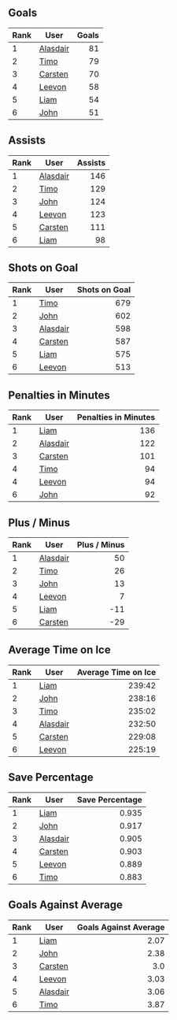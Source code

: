 ## Goals
| Rank | User | Goals |
| :--- | ---- | ---------: |
| 1 | [Alasdair](https://github.com/llevasseur/fantasy-hockey-league/blob/main/ROSTERS.md#Alasdair) |  81 |
| 2 | [Timo](https://github.com/llevasseur/fantasy-hockey-league/blob/main/ROSTERS.md#Timo) |  79 |
| 3 | [Carsten](https://github.com/llevasseur/fantasy-hockey-league/blob/main/ROSTERS.md#Carsten) |  70 |
| 4 | [Leevon](https://github.com/llevasseur/fantasy-hockey-league/blob/main/ROSTERS.md#Leevon) |  58 |
| 5 | [Liam](https://github.com/llevasseur/fantasy-hockey-league/blob/main/ROSTERS.md#Liam) |  54 |
| 6 | [John](https://github.com/llevasseur/fantasy-hockey-league/blob/main/ROSTERS.md#John) |  51 |
## Assists
| Rank | User | Assists |
| :--- | ---- | ---------: |
| 1 | [Alasdair](https://github.com/llevasseur/fantasy-hockey-league/blob/main/ROSTERS.md#Alasdair) |  146 |
| 2 | [Timo](https://github.com/llevasseur/fantasy-hockey-league/blob/main/ROSTERS.md#Timo) |  129 |
| 3 | [John](https://github.com/llevasseur/fantasy-hockey-league/blob/main/ROSTERS.md#John) |  124 |
| 4 | [Leevon](https://github.com/llevasseur/fantasy-hockey-league/blob/main/ROSTERS.md#Leevon) |  123 |
| 5 | [Carsten](https://github.com/llevasseur/fantasy-hockey-league/blob/main/ROSTERS.md#Carsten) |  111 |
| 6 | [Liam](https://github.com/llevasseur/fantasy-hockey-league/blob/main/ROSTERS.md#Liam) |  98 |
## Shots on Goal
| Rank | User | Shots on Goal |
| :--- | ---- | ---------: |
| 1 | [Timo](https://github.com/llevasseur/fantasy-hockey-league/blob/main/ROSTERS.md#Timo) |  679 |
| 2 | [John](https://github.com/llevasseur/fantasy-hockey-league/blob/main/ROSTERS.md#John) |  602 |
| 3 | [Alasdair](https://github.com/llevasseur/fantasy-hockey-league/blob/main/ROSTERS.md#Alasdair) |  598 |
| 4 | [Carsten](https://github.com/llevasseur/fantasy-hockey-league/blob/main/ROSTERS.md#Carsten) |  587 |
| 5 | [Liam](https://github.com/llevasseur/fantasy-hockey-league/blob/main/ROSTERS.md#Liam) |  575 |
| 6 | [Leevon](https://github.com/llevasseur/fantasy-hockey-league/blob/main/ROSTERS.md#Leevon) |  513 |
## Penalties in Minutes
| Rank | User | Penalties in Minutes |
| :--- | ---- | ---------: |
| 1 | [Liam](https://github.com/llevasseur/fantasy-hockey-league/blob/main/ROSTERS.md#Liam) |  136 |
| 2 | [Alasdair](https://github.com/llevasseur/fantasy-hockey-league/blob/main/ROSTERS.md#Alasdair) |  122 |
| 3 | [Carsten](https://github.com/llevasseur/fantasy-hockey-league/blob/main/ROSTERS.md#Carsten) |  101 |
| 4 | [Timo](https://github.com/llevasseur/fantasy-hockey-league/blob/main/ROSTERS.md#Timo) |  94 |
| 4 | [Leevon](https://github.com/llevasseur/fantasy-hockey-league/blob/main/ROSTERS.md#Leevon) |  94 |
| 6 | [John](https://github.com/llevasseur/fantasy-hockey-league/blob/main/ROSTERS.md#John) |  92 |
## Plus / Minus
| Rank | User | Plus / Minus |
| :--- | ---- | ---------: |
| 1 | [Alasdair](https://github.com/llevasseur/fantasy-hockey-league/blob/main/ROSTERS.md#Alasdair) |  50 |
| 2 | [Timo](https://github.com/llevasseur/fantasy-hockey-league/blob/main/ROSTERS.md#Timo) |  26 |
| 3 | [John](https://github.com/llevasseur/fantasy-hockey-league/blob/main/ROSTERS.md#John) |  13 |
| 4 | [Leevon](https://github.com/llevasseur/fantasy-hockey-league/blob/main/ROSTERS.md#Leevon) |  7 |
| 5 | [Liam](https://github.com/llevasseur/fantasy-hockey-league/blob/main/ROSTERS.md#Liam) |  -11 |
| 6 | [Carsten](https://github.com/llevasseur/fantasy-hockey-league/blob/main/ROSTERS.md#Carsten) |  -29 |
## Average Time on Ice
| Rank | User | Average Time on Ice |
| :--- | ---- | ---------: |
| 1 | [Liam](https://github.com/llevasseur/fantasy-hockey-league/blob/main/ROSTERS.md#Liam) |  239:42 |
| 2 | [John](https://github.com/llevasseur/fantasy-hockey-league/blob/main/ROSTERS.md#John) |  238:16 |
| 3 | [Timo](https://github.com/llevasseur/fantasy-hockey-league/blob/main/ROSTERS.md#Timo) |  235:02 |
| 4 | [Alasdair](https://github.com/llevasseur/fantasy-hockey-league/blob/main/ROSTERS.md#Alasdair) |  232:50 |
| 5 | [Carsten](https://github.com/llevasseur/fantasy-hockey-league/blob/main/ROSTERS.md#Carsten) |  229:08 |
| 6 | [Leevon](https://github.com/llevasseur/fantasy-hockey-league/blob/main/ROSTERS.md#Leevon) |  225:19 |
## Save Percentage
| Rank | User | Save Percentage |
| :--- | ---- | ---------: |
| 1 | [Liam](https://github.com/llevasseur/fantasy-hockey-league/blob/main/ROSTERS.md#Liam) |  0.935 |
| 2 | [John](https://github.com/llevasseur/fantasy-hockey-league/blob/main/ROSTERS.md#John) |  0.917 |
| 3 | [Alasdair](https://github.com/llevasseur/fantasy-hockey-league/blob/main/ROSTERS.md#Alasdair) |  0.905 |
| 4 | [Carsten](https://github.com/llevasseur/fantasy-hockey-league/blob/main/ROSTERS.md#Carsten) |  0.903 |
| 5 | [Leevon](https://github.com/llevasseur/fantasy-hockey-league/blob/main/ROSTERS.md#Leevon) |  0.889 |
| 6 | [Timo](https://github.com/llevasseur/fantasy-hockey-league/blob/main/ROSTERS.md#Timo) |  0.883 |
## Goals Against Average
| Rank | User | Goals Against Average |
| :--- | ---- | ---------: |
| 1 | [Liam](https://github.com/llevasseur/fantasy-hockey-league/blob/main/ROSTERS.md#Liam) |  2.07 |
| 2 | [John](https://github.com/llevasseur/fantasy-hockey-league/blob/main/ROSTERS.md#John) |  2.38 |
| 3 | [Carsten](https://github.com/llevasseur/fantasy-hockey-league/blob/main/ROSTERS.md#Carsten) |  3.0 |
| 4 | [Leevon](https://github.com/llevasseur/fantasy-hockey-league/blob/main/ROSTERS.md#Leevon) |  3.03 |
| 5 | [Alasdair](https://github.com/llevasseur/fantasy-hockey-league/blob/main/ROSTERS.md#Alasdair) |  3.06 |
| 6 | [Timo](https://github.com/llevasseur/fantasy-hockey-league/blob/main/ROSTERS.md#Timo) |  3.87 |
